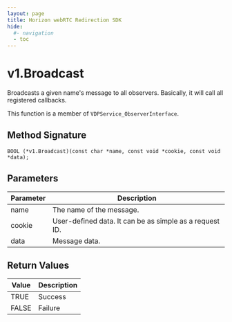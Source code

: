 ```yaml
---
layout: page
title: Horizon webRTC Redirection SDK
hide:
  #- navigation
  - toc
---
```

# v1.Broadcast

Broadcasts a given name's message to all observers. Basically, it will call all registered callbacks.

This function is a member of `VDPService_ObserverInterface`.

## Method Signature
```
BOOL (*v1.Broadcast)(const char *name, const void *cookie, const void *data); 
```

## Parameters

| Parameter | Description |
| --------- | ----------- |
| name | The name of the message. |
| cookie | User-defined data. It can be as simple as a request ID. |
| data | Message data. | 

## Return Values

| Value | Description |
| ----- | ----------- |
| TRUE | Success |
| FALSE | Failure |

